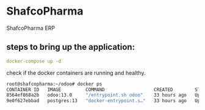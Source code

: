 # ShafcoPharma
ShafcoPharma ERP
## steps to bring up the application:
```yaml
docker-compose up -d
```
check if the docker containers are running and healthy.

```sh
root@shafcopharma:~/odoo# docker ps
CONTAINER ID   IMAGE         COMMAND                  CREATED        STATUS             PORTS                                     NAMES
8564ef868a2b   odoo:13.0     "/entrypoint.sh odoo"    33 hours ago   Up About an hour   127.0.0.1:8069->8069/tcp, 8071-8072/tcp   odoo_odoo
9e0f627ebbad   postgres:13   "docker-entrypoint.s…"   33 hours ago   Up About an hour   5432/tcp                                  odoo_postgres
```

